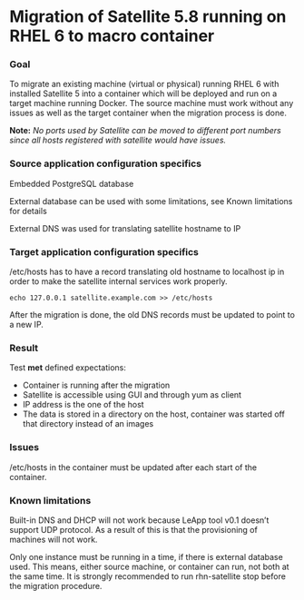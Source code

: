 # Migration of Satellite 5.8 running on RHEL 6 to macro container

### Goal
To migrate an existing machine (virtual or physical) running RHEL 6 with installed Satellite 5 into a container which will be deployed and run on a target machine running Docker. The source machine must work without any issues as well as the target container when the migration process is done.

**Note:** _No ports used by Satellite can be moved to different port numbers since all hosts registered with satellite would have issues._


### Source application configuration specifics
Embedded PostgreSQL database

External database can be used with some limitations, see Known limitations for details

External DNS was used for translating satellite hostname to IP

### Target application configuration specifics
/etc/hosts has to have a record translating old hostname to localhost ip in order to make the satellite internal services work properly.

`echo 127.0.0.1 satellite.example.com >> /etc/hosts`

After the migration is done, the old DNS records must be updated to point to a new IP.

### Result
Test **met** defined expectations:
* Container is running after the migration
* Satellite is accessible using GUI and through yum as client
* IP address is the one of the host
* The data is stored in a directory on the host, container was started off that directory instead of an images

### Issues
/etc/hosts in the container must be updated after each start of the container.

### Known limitations
Built-in DNS and DHCP will not work because LeApp tool v0.1 doesn’t support UDP protocol. As a result of this is that the provisioning of machines will not work.

Only one instance must be running in a time, if there is external database used. This means, either source machine, or container can run, not both at the same time. It is strongly recommended to run rhn-satellite stop before the migration procedure.
